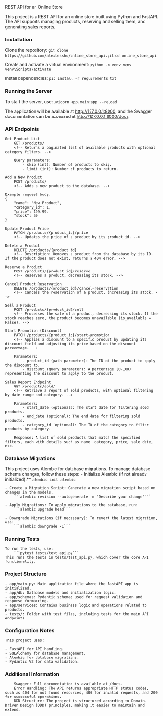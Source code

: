 

REST API for an Online Store

This project is a REST API for an online store built using Python and FastAPI. The API supports managing products, reserving and selling them, and generating sales reports.

### Installation

Clone the repository:
```git clone https://github.com/alextesshu/online_store_api.git```
```cd online_store_api```

Create and activate a virtual environment:
```python -m venv venv```
```venv\Scripts\activate```

Install dependencies:
```pip install -r requirements.txt```

### Running the Server

To start the server, use:
```uvicorn app.main:app --reload```

The application will be available at http://127.0.0.1:8000, and the Swagger documentation can be accessed at http://127.0.0.1:8000/docs.

### API Endpoints

    Get Product List
        GET /products/
        <!-- Returns a paginated list of available products with optional category filters. -->

        Query parameters:
            - skip (int): Number of products to skip.
            - limit (int): Number of products to return.

    Add a New Product
        POST /products/  
        <!-- Adds a new product to the database. -->
    
    Example request body:
    {
        "name": "New Product",
        "category_id": 1,
        "price": 199.99,
        "stock": 50
    }
    
    Update Product Price
        PATCH /products/{product_id}/price
        <!-- Updates the price of a product by its product_id. -->

    Delete a Product
        DELETE /products/{product_id}
        <!-- Description: Removes a product from the database by its ID. If the product does not exist, returns a 404 error. -->

    Reserve a Product
        POST /products/{product_id}/reserve
        <!-- Reserves a product, decreasing its stock. -->

    Cancel Product Reservation
        DELETE /products/{product_id}/cancel-reservation
        <!-- Cancels the reservation of a product, increasing its stock. -->

    Sell a Product
        POST /products/{product_id}/sell
        <!-- Processes the sale of a product, decreasing its stock. If the stock reaches zero, the product becomes unavailable (is_available = False). -->

    Start Promotion (Discount)
        PATCH /products/{product_id}/start-promotion
        <!-- Applies a discount to a specific product by updating its discount field and adjusting its price based on the discount percentage. -->

        Parameters:
            - product_id (path parameter): The ID of the product to apply the discount to.
            - discount (query parameter): A percentage (0-100) representing the discount to apply to the product.

    Sales Report Endpoint
        GET /products/sold/
        <!-- Retrieve a report of sold products, with optional filtering by date range and category. -->

        Parameters:
            - start_date (optional): The start date for filtering sold products.
            - end_date (optional): The end date for filtering sold products.
            - category_id (optional): The ID of the category to filter products by category.

        Response: A list of sold products that match the specified filters, each with details such as name, category, price, sale date, etc.

### Database Migrations

This project uses Alembic for database migrations. To manage database schema changes, follow these steps:
    - Initialize Alembic (if not already initialized):**
        ```alembic init alembic```

    - Create a Migration Script: Generate a new migration script based on changes in the models.
        ```alembic revision --autogenerate -m "Describe your change"```

    - Apply Migrations: To apply migrations to the database, run:
        ```alembic upgrade head```

    - Downgrade Migrations (if necessary): To revert the latest migration, use:
        ```alembic downgrade -1```
        
### Running Tests

    To run the tests, use:
        ```pytest tests/test_api.py```
    This runs the tests in tests/test_api.py, which cover the core API functionality.

### Project Structure
    - app/main.py: Main application file where the FastAPI app is initialized.
    - app/db: Database models and initialization logic.
    - app/schemas: Pydantic schemas used for request validation and response formatting.
    - app/services: Contains business logic and operations related to products.
    - tests/: Folder with test files, including tests for the main API endpoints.

### Configuration Notes
    This project uses:

    - FastAPI for API handling.
    - SQLAlchemy for database management.
    - Alembic for database migrations.
    - Pydantic V2 for data validation.

### Additional Information
        Swagger: Full documentation is available at /docs.
        Error Handling: The API returns appropriate HTTP status codes, such as 404 for not found resources, 400 for invalid requests, and 200 for successful operations.
        DDD Structure: The project is structured according to Domain-Driven Design (DDD) principles, making it easier to maintain and extend.